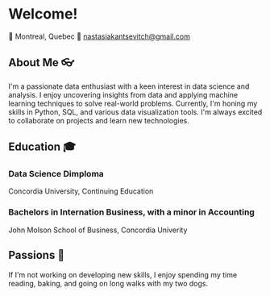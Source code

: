 # Welcome!

📍 Montreal, Quebec
📧 nastasiakantsevitch@gmail.com

## About Me 👓

I'm a passionate data enthusiast with a keen interest in data science and analysis. I enjoy uncovering insights from data and applying machine learning techniques to solve real-world problems. Currently, I'm honing my skills in Python, SQL, and various data visualization tools. I'm always excited to collaborate on projects and learn new technologies.

## Education 🎓

### Data Science Dimploma
Concordia University, Continuing Education
### Bachelors in Internation Business, with a minor in Accounting
John Molson School of Business, Concordia Univerity

## Passions 🌷

If I'm not working on developing new skills, I enjoy spending my time reading, baking, and going on long walks with my two dogs.

